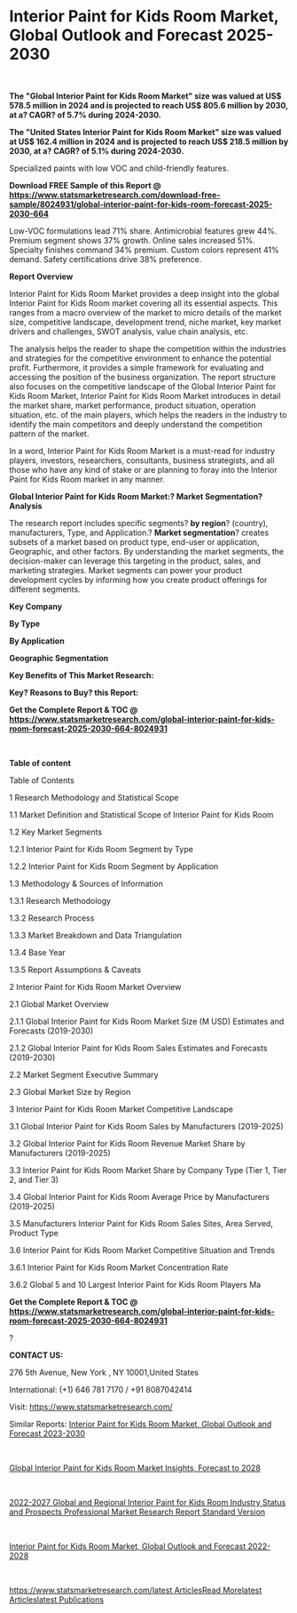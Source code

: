 <h1>Interior Paint for Kids Room Market, Global Outlook and Forecast 2025-2030</h1><br/><p><strong>The "Global Interior Paint for Kids Room Market" size was valued at US$ 578.5 million in 2024 and is projected to reach US$ 805.6 million by 2030, at a? <strong>CAGR</strong>? of 5.7% during 2024-2030.</strong></p>
 
 
 
 <p><strong>The "United States Interior Paint for Kids Room Market" size was valued at US$ 162.4 million in 2024 and is projected to reach US$ 218.5 million by 2030, at a? <strong>CAGR</strong>? of 5.1% during 2024-2030.</strong></p>
 
 
 
 <p>Specialized paints with low VOC and child-friendly features.</p>
 
 
 
 <p><strong>Download FREE Sample of this Report @ <a href="https://www.statsmarketresearch.com/download-free-sample/8024931/global-interior-paint-for-kids-room-forecast-2025-2030-664">https://www.statsmarketresearch.com/download-free-sample/8024931/global-interior-paint-for-kids-room-forecast-2025-2030-664</a></strong></p>
 
 
 
 <p>Low-VOC formulations lead 71% share. Antimicrobial features grew 44%. Premium segment shows 37% growth. Online sales increased 51%. Specialty finishes command 34% premium. Custom colors represent 41% demand. Safety certifications drive 38% preference.</p>
 
 
 
 <p><strong>Report Overview</strong></p>
 
 
 
 <p>Interior Paint for Kids Room Market provides a deep insight into the global Interior Paint for Kids Room market covering all its essential aspects. This ranges from a macro overview of the market to micro details of the market size, competitive landscape, development trend, niche market, key market drivers and challenges, SWOT analysis, value chain analysis, etc.</p>
 
 
 
 <p>The analysis helps the reader to shape the competition within the industries and strategies for the competitive environment to enhance the potential profit. Furthermore, it provides a simple framework for evaluating and accessing the position of the business organization. The report structure also focuses on the competitive landscape of the Global Interior Paint for Kids Room Market, Interior Paint for Kids Room Market introduces in detail the market share, market performance, product situation, operation situation, etc. of the main players, which helps the readers in the industry to identify the main competitors and deeply understand the competition pattern of the market.</p>
 
 
 
 <p>In a word, Interior Paint for Kids Room Market is a must-read for industry players, investors, researchers, consultants, business strategists, and all those who have any kind of stake or are planning to foray into the Interior Paint for Kids Room market in any manner.</p>
 
 
 
 <p><strong>Global Interior Paint for Kids Room Market:? Market Segmentation? Analysis</strong></p>
 
 
 
 <p>The research report includes specific segments? <strong>by region</strong>? (country), manufacturers, Type, and Application.? <strong>Market segmentation</strong>? creates subsets of a market based on product type, end-user or application, Geographic, and other factors. By understanding the market segments, the decision-maker can leverage this targeting in the product, sales, and marketing strategies. Market segments can power your product development cycles by informing how you create product offerings for different segments.</p>
 
 
 
 <p><strong>Key Company</strong></p>
 
 
 
 <p><strong>By Type</strong></p>
 
 
 
 <p><strong><strong>By Application</strong></strong></p>
 
 
 
 <p><strong>Geographic Segmentation</strong></p>
 
 
 
 <p><strong>Key Benefits of This Market Research:</strong></p>
 
 
 
 <p><strong>Key? <strong>Reasons to Buy</strong>? this Report:</strong></p>
 
 
 
 <div><b>Get the Complete Report & TOC @ <a href="https://www.statsmarketresearch.com/global-interior-paint-for-kids-room-forecast-2025-2030-664-8024931">https://www.statsmarketresearch.com/global-interior-paint-for-kids-room-forecast-2025-2030-664-8024931</a></b></div>
 
 
 
 <p><br />
 
 <b>Table of content</b></p>
 
 
 
 <p>Table of Contents<br />
 
 1 Research Methodology and Statistical Scope<br />
 
 1.1 Market Definition and Statistical Scope of Interior Paint for Kids Room<br />
 
 1.2 Key Market Segments<br />
 
 1.2.1 Interior Paint for Kids Room Segment by Type<br />
 
 1.2.2 Interior Paint for Kids Room Segment by Application<br />
 
 1.3 Methodology & Sources of Information<br />
 
 1.3.1 Research Methodology<br />
 
 1.3.2 Research Process<br />
 
 1.3.3 Market Breakdown and Data Triangulation<br />
 
 1.3.4 Base Year<br />
 
 1.3.5 Report Assumptions & Caveats<br />
 
 2 Interior Paint for Kids Room Market Overview<br />
 
 2.1 Global Market Overview<br />
 
 2.1.1 Global Interior Paint for Kids Room Market Size (M USD) Estimates and Forecasts (2019-2030)<br />
 
 2.1.2 Global Interior Paint for Kids Room Sales Estimates and Forecasts (2019-2030)<br />
 
 2.2 Market Segment Executive Summary<br />
 
 2.3 Global Market Size by Region<br />
 
 3 Interior Paint for Kids Room Market Competitive Landscape<br />
 
 3.1 Global Interior Paint for Kids Room Sales by Manufacturers (2019-2025)<br />
 
 3.2 Global Interior Paint for Kids Room Revenue Market Share by Manufacturers (2019-2025)<br />
 
 3.3 Interior Paint for Kids Room Market Share by Company Type (Tier 1, Tier 2, and Tier 3)<br />
 
 3.4 Global Interior Paint for Kids Room Average Price by Manufacturers (2019-2025)<br />
 
 3.5 Manufacturers Interior Paint for Kids Room Sales Sites, Area Served, Product Type<br />
 
 3.6 Interior Paint for Kids Room Market Competitive Situation and Trends<br />
 
 3.6.1 Interior Paint for Kids Room Market Concentration Rate<br />
 
 3.6.2 Global 5 and 10 Largest Interior Paint for Kids Room Players Ma</p>
 
 
 
 <div><b>Get the Complete Report & TOC @ <a href="https://www.statsmarketresearch.com/global-interior-paint-for-kids-room-forecast-2025-2030-664-8024931">https://www.statsmarketresearch.com/global-interior-paint-for-kids-room-forecast-2025-2030-664-8024931</a></b></div>
 
 
 
 <p>? </p>
 
 
 
 <p><b>CONTACT US:</b><br />
 
 276 5th Avenue, New York , NY 10001,United States<br />
 
 International: (+1) 646 781 7170 / +91 8087042414<br />
 
 Visit: <a href="https://www.statsmarketresearch.com/">https://www.statsmarketresearch.com/</a><br />
 
 Similar Reports: <a href="https://www.statsmarketresearch.com/global-interior-paint-for-kids-room-forecast-2025-2030-664-8024931">Interior Paint for Kids Room Market, Global Outlook and Forecast 2023-2030</a><br />
 
 <br />
 
 <a href="https://www.statsmarketresearch.com/global-interior-paint-for-kids-room-forecast-2025-2030-664-8024931">Global Interior Paint for Kids Room Market Insights, Forecast to 2028</a><br />
 
 <br />
 
 <a href="https://www.statsmarketresearch.com/global-interior-paint-for-kids-room-forecast-2025-2030-664-8024931">2022-2027 Global and Regional Interior Paint for Kids Room Industry Status and Prospects Professional Market Research Report Standard Version</a><br />
 
 <br />
 
 <a href="https://www.statsmarketresearch.com/global-interior-paint-for-kids-room-forecast-2025-2030-664-8024931">Interior Paint for Kids Room Market, Global Outlook and Forecast 2022-2028</a><br />
 
 <br />
 
 <a href="https://gyeongbokgung.com">https://www.statsmarketresearch.com/</a><a href="https://hallyeomaritime.com">latest Articles</a><a href="https://jingwansa.com">Read More</a><a href="https://nguoiviet.jp/">latest Articles</a><a href="https://www.intelmarketresearch.com/">latest Publications</a></p>